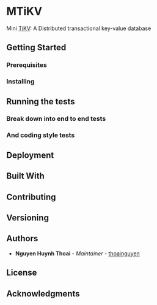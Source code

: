 # MTiKV

Mini [TiKV](https://github.com/tikv/tikv): A Distributed transactional key-value database

## Getting Started

### Prerequisites

### Installing

## Running the tests

### Break down into end to end tests

### And coding style tests

## Deployment

## Built With

## Contributing

## Versioning

## Authors

* **Nguyen Huynh Thoai** - *Maintainer* - [thoainguyen](https://github.com/thoainguyen)

## License

## Acknowledgments